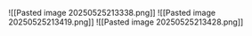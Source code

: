 ![[Pasted image 20250525213338.png]]
![[Pasted image 20250525213419.png]]
![[Pasted image 20250525213428.png]]
